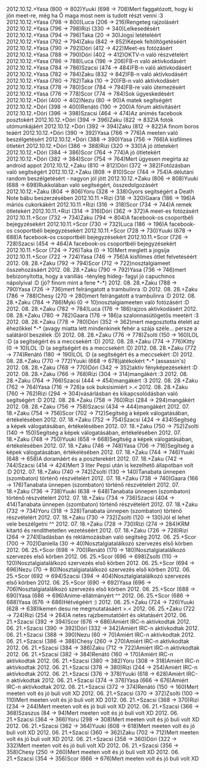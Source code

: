 <tr><td>2012.10.12.</td><td>+</td><td>Yasa (800 &rarr; 802)</td><td>Yuuki (698 &rarr; 708)</td><td>Mert faggatózott, hogy ki jön meet-re, még ha Ő maga most nem is tudott részt venni :3</td></tr>
<tr><td>2012.10.12.</td><td>+</td><td>Yasa (798 &rarr; 800)</td><td>Luca (206 &rarr; 216)</td><td>Rengeteg rajzolásért</td></tr>
<tr><td>2012.10.12.</td><td>+</td><td>Yasa (796 &rarr; 798)</td><td>Rizi (330 &rarr; 340)</td><td>Lelkesedésért</td></tr>
<tr><td>2012.10.12.</td><td>+</td><td>Yasa (794 &rarr; 796)</td><td>Taka (20 &rarr; 30)</td><td>Jogsi letételéért</td></tr>
<tr><td>2012.10.12.</td><td>+</td><td>Yasa (792 &rarr; 794)</td><td>Zaku (842 &rarr; 852)</td><td>Képek feltöltögetéséért</td></tr>
<tr><td>2012.10.12.</td><td>+</td><td>Yasa (790 &rarr; 792)</td><td>Dóri (412 &rarr; 422)</td><td>Meet-es fotózásért</td></tr>
<tr><td>2012.10.12.</td><td>+</td><td>Yasa (788 &rarr; 790)</td><td>Dóri (402 &rarr; 412)</td><td>OKTV-n való részvételért</td></tr>
<tr><td>2012.10.12.</td><td>+</td><td>Yasa (786 &rarr; 788)</td><td>Luca (196 &rarr; 206)</td><td>FB-n való aktívkodásért</td></tr>
<tr><td>2012.10.12.</td><td>+</td><td>Yasa (784 &rarr; 786)</td><td>Szacsi (474 &rarr; 484)</td><td>FB-n való aktívkodásért</td></tr>
<tr><td>2012.10.12.</td><td>+</td><td>Yasa (782 &rarr; 784)</td><td>Zaku (832 &rarr; 842)</td><td>FB-n való aktívkodásért</td></tr>
<tr><td>2012.10.12.</td><td>+</td><td>Yasa (780 &rarr; 782)</td><td>Taka (10 &rarr; 20)</td><td>FB-n való aktívkodásért</td></tr>
<tr><td>2012.10.12.</td><td>+</td><td>Yasa (778 &rarr; 780)</td><td>Scor (784 &rarr; 794)</td><td>FB-re való ütemezésért</td></tr>
<tr><td>2012.10.12.</td><td>+</td><td>Yasa (776 &rarr; 778)</td><td>Scor (774 &rarr; 784)</td><td>Sok ügyeskedésért</td></tr>
<tr><td>2012.10.12.</td><td>+</td><td>Dóri (400 &rarr; 402)</td><td>Nezu (80 &rarr; 90)</td><td>A matek segítségért</td></tr>
<tr><td>2012.10.12.</td><td>+</td><td>Dóri (398 &rarr; 400)</td><td>Renátó (190 &rarr; 200)</td><td>A fórum aktivitásért</td></tr>
<tr><td>2012.10.12.</td><td>+</td><td>Dóri (396 &rarr; 398)</td><td>Szacsi (464 &rarr; 474)</td><td>Az animés facebook posztokért</td></tr>
<tr><td>2012.10.12.</td><td>+</td><td>Dóri (394 &rarr; 396)</td><td>Zaku (822 &rarr; 832)</td><td>A fotók utómunkájáért</td></tr>
<tr><td>2012.10.12.</td><td>+</td><td>Dóri (392 &rarr; 394)</td><td>Zaku (812 &rarr; 822)</td><td>A finom boros teáért</td></tr>
<tr><td>2012.10.12.</td><td>+</td><td>Dóri (390 &rarr; 392)</td><td>Yasa (766 &rarr; 776)</td><td>A meeten való beszélgetésért</td></tr>
<tr><td>2012.10.12.</td><td>+</td><td>Dóri (388 &rarr; 390)</td><td>Yasa (756 &rarr; 766)</td><td>A kisfilmes ötletért</td></tr>
<tr><td>2012.10.12.</td><td>+</td><td>Dóri (386 &rarr; 388)</td><td>Rizi (320 &rarr; 330)</td><td>A jó ötletekért</td></tr>
<tr><td>2012.10.12.</td><td>+</td><td>Dóri (384 &rarr; 386)</td><td>Scor (764 &rarr; 774)</td><td>A jó ötletekért</td></tr>
<tr><td>2012.10.12.</td><td>+</td><td>Dóri (382 &rarr; 384)</td><td>Scor (754 &rarr; 764)</td><td>Mert ügyesen megírta az android appot</td></tr>
<tr><td>2012.10.12.</td><td>+</td><td>Zaku (810 &rarr; 812)</td><td>Dóri (372 &rarr; 382)</td><td>Fotózásban való segítségért</td></tr>
<tr><td>2012.10.12.</td><td>+</td><td>Zaku (808 &rarr; 810)</td><td>Scor (744 &rarr; 754)</td><td>A délutáni random beszélgetésért - nagyon jól jött</td></tr>
<tr><td>2012.10.12.</td><td>+</td><td>Zaku (806 &rarr; 808)</td><td>Yuuki (688 &rarr; 698)</td><td>Rukkolában való segítségért, összedolgozásért</td></tr>
<tr><td>2012.10.12.</td><td>+</td><td>Zaku (804 &rarr; 806)</td><td>Yoru (328 &rarr; 338)</td><td>Gyors segítségért a Death Note bábu beszerzésében</td></tr>
<tr><td>2012.10.11.</td><td>+</td><td>Rizi (318 &rarr; 320)</td><td>Gaara (186 &rarr; 196)</td><td>A máriós cukorkákért</td></tr>
<tr><td>2012.10.11.</td><td>+</td><td>Rizi (316 &rarr; 318)</td><td>Scor (734 &rarr; 744)</td><td>A remek ötletekért</td></tr>
<tr><td>2012.10.11.</td><td>+</td><td>Rizi (314 &rarr; 316)</td><td>Dóri (362 &rarr; 372)</td><td>A meet-es fotózásért</td></tr>
<tr><td>2012.10.11.</td><td>+</td><td>Scor (732 &rarr; 734)</td><td>Zaku (794 &rarr; 804)</td><td>A facebook-os csoportbéli bejegyzésekért</td></tr>
<tr><td>2012.10.11.</td><td>+</td><td>Scor (730 &rarr; 732)</td><td>Luca (186 &rarr; 196)</td><td>A facebook-os csoportbéli bejegyzésekért</td></tr>
<tr><td>2012.10.11.</td><td>+</td><td>Scor (728 &rarr; 730)</td><td>Yuuki (678 &rarr; 688)</td><td>A facebook-os csoportbéli bejegyzésekért</td></tr>
<tr><td>2012.10.11.</td><td>+</td><td>Scor (726 &rarr; 728)</td><td>Szacsi (454 &rarr; 464)</td><td>A facebook-os csoportbéli bejegyzésekért</td></tr>
<tr><td>2012.10.11.</td><td>+</td><td>Scor (724 &rarr; 726)</td><td>Taka (0 &rarr; 10)</td><td>Mert meglett a jogsija</td></tr>
<tr><td>2012.10.11.</td><td>+</td><td>Scor (722 &rarr; 724)</td><td>Yasa (746 &rarr; 756)</td><td>A kisfilmes ötlet felvetéséért</td></tr>
<tr><td>2012. 08. 28.</td><td>+</td><td>Zaku (792 &rarr; 794)</td><td>Scor (712 &rarr; 722)</td><td>nosztalgiameet összehozásáért</td></tr>
<tr><td>2012. 08. 28.</td><td>+</td><td>Zaku (790 &rarr; 792)</td><td>Yasa (736 &rarr; 746)</td><td>mert bebizonyította, hogy a vaníliás -tényleg hideg- fagyi jó capuchinos nápolyival :D (jó? finom mint a fene *-*)</td></tr>
<tr><td>2012. 08. 28.</td><td>+</td><td>Zaku (788 &rarr; 790)</td><td>Yasa (726 &rarr; 736)</td><td>mert felrángatott a trambulinra :D</td></tr>
<tr><td>2012. 08. 28.</td><td>+</td><td>Zaku (786 &rarr; 788)</td><td>Chesy (270 &rarr; 280)</td><td>mert felrángatott a trambulinra :D</td></tr>
<tr><td>2012. 08. 28.</td><td>+</td><td>Zaku (784 &rarr; 786)</td><td>Myki (0 &rarr; 10)</td><td>nosztalgiameeten való fotózásért :D</td></tr>
<tr><td>2012. 08. 28.</td><td>+</td><td>Zaku (782 &rarr; 784)</td><td>Luca (176 &rarr; 186)</td><td>rajzos aktívkodásért</td></tr>
<tr><td>2012. 08. 28.</td><td>+</td><td>Zaku (780 &rarr; 782)</td><td>Gaara (176 &rarr; 186)</td><td>a szalonnasütögetős meetért :3</td></tr>
<tr><td>2012. 08. 28.</td><td>+</td><td>Zaku (778 &rarr; 780)</td><td>Dóri (352 &rarr; 362)</td><td>mert megosztotta ételét az éhezőkkel *-* (avagy miatta lett mindenkinek fehér a szája széle... persze a salátáról beszélek :D)</td></tr>
<tr><td>2012. 08. 28.</td><td>+</td><td>Zaku (776 &rarr; 778)</td><td>Zsolti (150 &rarr; 160)</td><td>LOL :D (a segítségért és a meccsekért :D)</td></tr>
<tr><td>2012. 08. 28.</td><td>+</td><td>Zaku (774 &rarr; 776)</td><td>Kitty (0 &rarr; 10)</td><td>LOL :D (a segítségért és a meccsekért :D)</td></tr>
<tr><td>2012. 08. 28.</td><td>+</td><td>Zaku (772 &rarr; 774)</td><td>Renátó (180 &rarr; 190)</td><td>LOL :D (a segítségért és a meccsekért :D)</td></tr>
<tr><td>2012. 08. 28.</td><td>+</td><td>Zaku (770 &rarr; 772)</td><td>Yuuki (668 &rarr; 678)</td><td>játékokért *-* (assassin&apos;s)</td></tr>
<tr><td>2012. 08. 28.</td><td>+</td><td>Zaku (768 &rarr; 770)</td><td>Dóri (342 &rarr; 352)</td><td>aktív fényképezésekért :D</td></tr>
<tr><td>2012. 08. 28.</td><td>+</td><td>Zaku (766 &rarr; 768)</td><td>Rizi (304 &rarr; 314)</td><td>mangákért :3</td></tr>
<tr><td>2012. 08. 28.</td><td>+</td><td>Zaku (764 &rarr; 766)</td><td>Szacsi (444 &rarr; 454)</td><td>mangákért :3</td></tr>
<tr><td>2012. 08. 28.</td><td>+</td><td>Zaku (762 &rarr; 764)</td><td>Yasa (716 &rarr; 726)</td><td>a sok buksisimiért &gt;.&lt;</td></tr>
<tr><td>2012. 08. 28.</td><td>+</td><td>Zaku (760 &rarr; 762)</td><td>Rizi (294 &rarr; 304)</td><td>vásárlásban és kikapcsolódásban való segítségért :D</td></tr>
<tr><td>2012. 08. 28.</td><td>+</td><td>Zaku (758 &rarr; 760)</td><td>Rizi (284 &rarr; 294)</td><td>mangákért</td></tr>
<tr><td>2012. 08. 28.</td><td>+</td><td>Zaku (756 &rarr; 758)</td><td>Szacsi (434 &rarr; 444)</td><td>mangákért</td></tr>
<tr><td>2012. 07. 18.</td><td>+</td><td>Zaku (754 &rarr; 756)</td><td>Scor (702 &rarr; 712)</td><td>Segítség a képek válogatásában, értékelésében</td></tr>
<tr><td>2012. 07. 18.</td><td>+</td><td>Zaku (752 &rarr; 754)</td><td>Szacsi (424 &rarr; 434)</td><td>Segítség a képek válogatásában, értékelésében</td></tr>
<tr><td>2012. 07. 18.</td><td>+</td><td>Zaku (750 &rarr; 752)</td><td>Zsolti (140 &rarr; 150)</td><td>Segítség a képek válogatásában, értékelésében</td></tr>
<tr><td>2012. 07. 18.</td><td>+</td><td>Zaku (748 &rarr; 750)</td><td>Yuuki (658 &rarr; 668)</td><td>Segítség a képek válogatásában, értékelésében</td></tr>
<tr><td>2012. 07. 18.</td><td>+</td><td>Zaku (746 &rarr; 748)</td><td>Yasa (706 &rarr; 716)</td><td>Segítség a képek válogatásában, értékelésében</td></tr>
<tr><td>2012. 07. 18.</td><td>+</td><td>Zaku (744 &rarr; 746)</td><td>Yuuki (648 &rarr; 658)</td><td>A doramáért és a poszterekért</td></tr>
<tr><td>2012. 07. 18.</td><td>+</td><td>Zaku (742 &rarr; 744)</td><td>Szacsi (414 &rarr; 424)</td><td>Mert 3 liter Pepsi után is kezelhető állapotban volt :D</td></tr>
<tr><td>2012. 07. 18.</td><td>+</td><td>Zaku (740 &rarr; 742)</td><td>Zsolti (130 &rarr; 140)</td><td>Tanabata ünnepen (szombaton) történő részvételért</td></tr>
<tr><td>2012. 07. 18.</td><td>+</td><td>Zaku (738 &rarr; 740)</td><td>Gaara (166 &rarr; 176)</td><td>Tanabata ünnepen (szombaton) történő részvételért</td></tr>
<tr><td>2012. 07. 18.</td><td>+</td><td>Zaku (736 &rarr; 738)</td><td>Yuuki (638 &rarr; 648)</td><td>Tanabata ünnepen (szombaton) történő részvételért</td></tr>
<tr><td>2012. 07. 18.</td><td>+</td><td>Zaku (734 &rarr; 736)</td><td>Szacsi (404 &rarr; 414)</td><td>Tanabata ünnepen (szombaton) történő részvételért</td></tr>
<tr><td>2012. 07. 18.</td><td>+</td><td>Zaku (732 &rarr; 734)</td><td>Yoru (318 &rarr; 328)</td><td>Tanabata ünnepen (szombaton) történő részvételért</td></tr>
<tr><td>2012. 07. 18.</td><td>+</td><td>Zaku (730 &rarr; 732)</td><td>Zsolti (120 &rarr; 130)</td><td>Jól el lehet vele beszélgetni ^^</td></tr>
<tr><td>2012. 07. 18.</td><td>+</td><td>Zaku (728 &rarr; 730)</td><td>Rizi (274 &rarr; 284)</td><td>KRM kitartó és rendíthetetlen vezetéséért</td></tr>
<tr><td>2012. 07. 18.</td><td>+</td><td>Zaku (726 &rarr; 728)</td><td>Rizi (264 &rarr; 274)</td><td>Eladásban és reklámozásban való segítség</td></tr>
<tr><td>2012. 06. 25.</td><td>+</td><td>Scor (700 &rarr; 702)</td><td>Daniella (30 &rarr; 40)</td><td>Nosztalgiatalálkozó szervezés első körben</td></tr>
<tr><td>2012. 06. 25.</td><td>+</td><td>Scor (698 &rarr; 700)</td><td>Renátó (170 &rarr; 180)</td><td>Nosztalgiatalálkozó szervezés első körben</td></tr>
<tr><td>2012. 06. 25.</td><td>+</td><td>Scor (696 &rarr; 698)</td><td>Zsolti (110 &rarr; 120)</td><td>Nosztalgiatalálkozó szervezés első körben</td></tr>
<tr><td>2012. 06. 25.</td><td>+</td><td>Scor (694 &rarr; 696)</td><td>Nezu (70 &rarr; 80)</td><td>Nosztalgiatalálkozó szervezés első körben</td></tr>
<tr><td>2012. 06. 25.</td><td>+</td><td>Scor (692 &rarr; 694)</td><td>Szacsi (394 &rarr; 404)</td><td>Nosztalgiatalálkozó szervezés első körben</td></tr>
<tr><td>2012. 06. 25.</td><td>+</td><td>Scor (690 &rarr; 692)</td><td>Yasa (696 &rarr; 706)</td><td>Nosztalgiatalálkozó szervezés első körben</td></tr>
<tr><td>2012. 06. 25.</td><td>+</td><td>Scor (688 &rarr; 690)</td><td>Yasa (686 &rarr; 696)</td><td>Anime-ellátmányért ^^</td></tr>
<tr><td>2012. 06. 25.</td><td>+</td><td>Scor (686 &rarr; 688)</td><td>Yasa (676 &rarr; 686)</td><td>Hétvégéért :)</td></tr>
<tr><td>2012. 06. 25.</td><td>+</td><td>Zaku (724 &rarr; 726)</td><td>Yuuki (628 &rarr; 638)</td><td>Ikemen desu ne megmutatásáért &gt;.&lt;</td></tr>
<tr><td>2012. 06. 25.</td><td>+</td><td>Zaku (722 &rarr; 724)</td><td>Rizi (254 &rarr; 264)</td><td>A netes rajzbemutatóért és oktatásért</td></tr>
<tr><td>2012. 06. 21.</td><td>+</td><td>Szacsi (392 &rarr; 394)</td><td>Scor (676 &rarr; 686)</td><td>Amiért IRC-n aktívkodtak</td></tr>
<tr><td>2012. 06. 21.</td><td>+</td><td>Szacsi (390 &rarr; 392)</td><td>Dóri (332 &rarr; 342)</td><td>Amiért IRC-n aktívkodtak</td></tr>
<tr><td>2012. 06. 21.</td><td>+</td><td>Szacsi (388 &rarr; 390)</td><td>Nezu (60 &rarr; 70)</td><td>Amiért IRC-n aktívkodtak</td></tr>
<tr><td>2012. 06. 21.</td><td>+</td><td>Szacsi (386 &rarr; 388)</td><td>Chesy (260 &rarr; 270)</td><td>Amiért IRC-n aktívkodtak</td></tr>
<tr><td>2012. 06. 21.</td><td>+</td><td>Szacsi (384 &rarr; 386)</td><td>Zaku (712 &rarr; 722)</td><td>Amiért IRC-n aktívkodtak</td></tr>
<tr><td>2012. 06. 21.</td><td>+</td><td>Szacsi (382 &rarr; 384)</td><td>Renátó (160 &rarr; 170)</td><td>Amiért IRC-n aktívkodtak</td></tr>
<tr><td>2012. 06. 21.</td><td>+</td><td>Szacsi (380 &rarr; 382)</td><td>Yoru (308 &rarr; 318)</td><td>Amiért IRC-n aktívkodtak</td></tr>
<tr><td>2012. 06. 21.</td><td>+</td><td>Szacsi (378 &rarr; 380)</td><td>Rizi (244 &rarr; 254)</td><td>Amiért IRC-n aktívkodtak</td></tr>
<tr><td>2012. 06. 21.</td><td>+</td><td>Szacsi (376 &rarr; 378)</td><td>Yuuki (618 &rarr; 628)</td><td>Amiért IRC-n aktívkodtak</td></tr>
<tr><td>2012. 06. 21.</td><td>+</td><td>Szacsi (374 &rarr; 376)</td><td>Yasa (666 &rarr; 676)</td><td>Amiért IRC-n aktívkodtak</td></tr>
<tr><td>2012. 06. 21.</td><td>+</td><td>Szacsi (372 &rarr; 374)</td><td>Renátó (150 &rarr; 160)</td><td>Mert meeten volt és jó buli volt XD</td></tr>
<tr><td>2012. 06. 21.</td><td>+</td><td>Szacsi (370 &rarr; 372)</td><td>Zsolti (100 &rarr; 110)</td><td>Mert meeten volt és jó buli volt XD</td></tr>
<tr><td>2012. 06. 21.</td><td>+</td><td>Szacsi (368 &rarr; 370)</td><td>Rizi (234 &rarr; 244)</td><td>Mert meeten volt és jó buli volt XD</td></tr>
<tr><td>2012. 06. 21.</td><td>+</td><td>Szacsi (366 &rarr; 368)</td><td>Szaszus (84 &rarr; 94)</td><td>Mert meeten volt és jó buli volt XD</td></tr>
<tr><td>2012. 06. 21.</td><td>+</td><td>Szacsi (364 &rarr; 366)</td><td>Yoru (298 &rarr; 308)</td><td>Mert meeten volt és jó buli volt XD</td></tr>
<tr><td>2012. 06. 21.</td><td>+</td><td>Szacsi (362 &rarr; 364)</td><td>Yuuki (608 &rarr; 618)</td><td>Mert meeten volt és jó buli volt XD</td></tr>
<tr><td>2012. 06. 21.</td><td>+</td><td>Szacsi (360 &rarr; 362)</td><td>Zaku (702 &rarr; 712)</td><td>Mert meeten volt és jó buli volt XD</td></tr>
<tr><td>2012. 06. 21.</td><td>+</td><td>Szacsi (358 &rarr; 360)</td><td>Dóri (322 &rarr; 332)</td><td>Mert meeten volt és jó buli volt XD</td></tr>
<tr><td>2012. 06. 21.</td><td>+</td><td>Szacsi (356 &rarr; 358)</td><td>Chesy (250 &rarr; 260)</td><td>Mert meeten volt és jó buli volt XD</td></tr>
<tr><td>2012. 06. 21.</td><td>+</td><td>Szacsi (354 &rarr; 356)</td><td>Scor (666 &rarr; 676)</td><td>Mert meeten volt és jó buli volt XD</td></tr>
